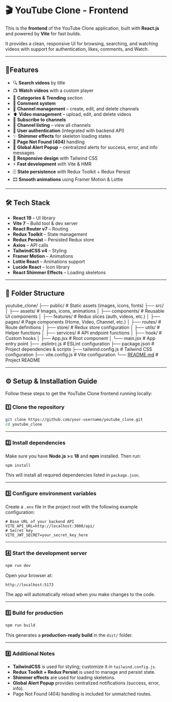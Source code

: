 # 🎬 YouTube Clone - Frontend

This is the **frontend** of the YouTube Clone application, built with **React.js** and powered by **Vite** for fast builds.

It provides a clean, responsive UI for browsing, searching, and watching videos with support for authentication, likes, comments, and Watch.

---

## 🚀Features

- 🔍 **Search videos** by title
- 📺 **Watch videos** with a custom player
- 📂 **Categories & Trending** section
- 💬 **Comment system**
- 🎥 **Channel management** – create, edit, and delete channels
- ⬆️ **Video management** – upload, edit, and delete videos
- 🔔 **Subscribe to channels**
- 📜 **Channel listing** – view all channels
- 👤 **User authentication** (integrated with backend API)
- ✨ **Shimmer effects** for skeleton loading states
- 🚫 **Page Not Found (404)** handling
- 🔔 **Global Alert Popup** – centralized alerts for success, error, and info messages
- 🎨 **Responsive design** with Tailwind CSS
- ⚡ **Fast development** with Vite & HMR
- 🗄 **State persistence** with Redux Toolkit + Redux Persist
- 🎞 **Smooth animations** using Framer Motion & Lottie

---

## 🛠 Tech Stack

- **React 19** – UI library
- **Vite 7** – Build tool & dev server
- **React Router v7** – Routing
- **Redux Toolkit** – State management
- **Redux Persist** – Persisted Redux store
- **Axios** – API calls
- **TailwindCSS v4** – Styling
- **Framer Motion** – Animations
- **Lottie React** – Animations support
- **Lucide React** – Icon library
- **React Shimmer Effects** – Loading skeletons

---

## 📂 Folder Structure

youtube_clone/
├── public/                 # Static assets (images, icons, fonts)
├── src/
│   ├── assets/             # Images, icons, animations
│   ├── components/         # Reusable UI components
│   ├── features/           # Redux slices (auth, videos, etc.)
│   ├── pages/              # Page components (Home, Video, Channel, etc.)
│   ├── routes/             # Route definitions
│   ├── store/              # Redux store configuration
│   ├── utils/              # Helper functions
│   ├── services/           # API endpoint functions
│   ├── hook/               # Custom hooks
│   ├── App.jsx             # Root component
│   └── main.jsx            # App entry point
├── .eslintrc.js            # ESLint configuration
├── package.json            # Project dependencies & scripts
├── tailwind.config.js      # Tailwind CSS configuration
├── vite.config.js          # Vite configuration
└── [README.md](http://readme.md/)               # Project README

---

## 

## ⚙️ Setup & Installation Guide

Follow these steps to get the YouTube Clone frontend running locally:

### 1️⃣ Clone the repository

```bash
git clone https://github.com/your-username/youtube_clone.git
cd youtube_clone

```

---

### 2️⃣ Install dependencies

Make sure you have **Node.js >= 18** and **npm** installed. Then run:

```bash
npm install

```

This will install all required dependencies listed in `package.json`.

---

### 3️⃣ Configure environment variables

Create a `.env` file in the project root with the following example configuration:

```
# Base URL of your backend API
VITE_API_URL=http://localhost:3000/api/
# Secret key 
VITE_JWT_SECRET=your_secret_key_here

```

---

### 4️⃣ Start the development server

```bash
npm run dev

```

Open your browser at:

```
http://localhost:5173

```

The app will automatically reload when you make changes to the code.

---

### 5️⃣ Build for production

```bash
npm run build

```

This generates a **production-ready build** in the `dist/` folder.

---

### 8️⃣ Additional Notes

- **TailwindCSS** is used for styling; customize it in `tailwind.config.js`.
- **Redux Toolkit + Redux Persist** is used to manage and persist state.
- **Shimmer effects** are used for loading skeletons.
- **Global Alert Popup** provides centralized notifications (success, error, info).
- Page Not Found (404) handling is included for unmatched routes.
